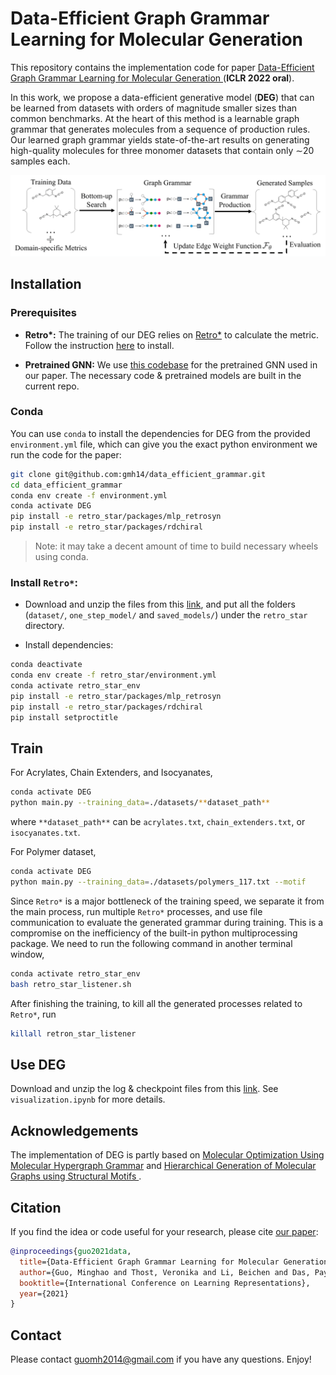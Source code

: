 # Data-Efficient Graph Grammar Learning for Molecular Generation
This repository contains the implementation code for paper [Data-Efficient Graph Grammar Learning for Molecular Generation 
](https://openreview.net/forum?id=l4IHywGq6a) (__ICLR 2022 oral__).

In this work, we propose a data-efficient generative model (__DEG__) that can be learned from datasets with orders of
magnitude smaller sizes than common benchmarks. At the heart of this method is a learnable graph grammar that generates molecules from a sequence of production rules. Our learned graph grammar yields state-of-the-art results on generating high-quality molecules for
three monomer datasets that contain only ∼20 samples each.

![overview](assets/pipeline.png)

## Installation

### Prerequisites
- __Retro*:__ The training of our DEG relies on [Retro*](https://github.com/binghong-ml/retro_star) to calculate the metric. Follow the instruction [here](#conda) to install.

- __Pretrained GNN:__ We use [this codebase](https://github.com/snap-stanford/pretrain-gnns) for the pretrained GNN used in our paper. The necessary code & pretrained models are built in the current repo.


### Conda
You can use ``conda`` to install the dependencies for DEG from the provided ``environment.yml`` file, which can give you the exact python environment we run the code for the paper:
```bash
git clone git@github.com:gmh14/data_efficient_grammar.git
cd data_efficient_grammar
conda env create -f environment.yml
conda activate DEG
pip install -e retro_star/packages/mlp_retrosyn
pip install -e retro_star/packages/rdchiral
```
>Note: it may take a decent amount of time to build necessary wheels using conda.

### Install ``Retro*``:
- Download and unzip the files from this [link](https://www.dropbox.com/s/ar9cupb18hv96gj/retro_data.zip?dl=0), 
and put all the folders (```dataset/```, ```one_step_model/``` and ```saved_models/```) under the ```retro_star``` directory.

- Install dependencies:
```bash
conda deactivate
conda env create -f retro_star/environment.yml
conda activate retro_star_env
pip install -e retro_star/packages/mlp_retrosyn
pip install -e retro_star/packages/rdchiral
pip install setproctitle
```


## Train

For Acrylates, Chain Extenders, and Isocyanates, 
```bash
conda activate DEG
python main.py --training_data=./datasets/**dataset_path**
```
where ``**dataset_path**`` can be ``acrylates.txt``, ``chain_extenders.txt``, or ``isocyanates.txt``.

For Polymer dataset,
```bash
conda activate DEG
python main.py --training_data=./datasets/polymers_117.txt --motif
```

Since ``Retro*`` is a major bottleneck of the training speed, we separate it from the main process, run multiple ``Retro*`` processes, and use file communication to evaluate the generated grammar during training. This is a compromise on the inefficiency of the built-in python multiprocessing package. We need to run the following command in another terminal window,
```bash
conda activate retro_star_env
bash retro_star_listener.sh
```

After finishing the training, to kill all the generated processes related to ``Retro*``, run
```bash
killall retron_star_listener
```


## Use DEG
Download and unzip the log & checkpoint files from this [link](https://drive.google.com/file/d/12g28WNAgRGzaLtuG6ESg25W-uzlNrpLQ/view?usp=sharing). See ``visualization.ipynb`` for more details.


## Acknowledgements
The implementation of DEG is partly based on [Molecular Optimization Using Molecular Hypergraph Grammar](https://github.com/ibm-research-tokyo/graph_grammar) and [Hierarchical Generation of Molecular Graphs using Structural Motifs
](https://github.com/wengong-jin/hgraph2graph).


## Citation
If you find the idea or code useful for your research, please cite [our paper](https://openreview.net/forum?id=l4IHywGq6a):
```bib
@inproceedings{guo2021data,
  title={Data-Efficient Graph Grammar Learning for Molecular Generation},
  author={Guo, Minghao and Thost, Veronika and Li, Beichen and Das, Payel and Chen, Jie and Matusik, Wojciech},
  booktitle={International Conference on Learning Representations},
  year={2021}
}
```


## Contact
Please contact guomh2014@gmail.com if you have any questions. Enjoy!